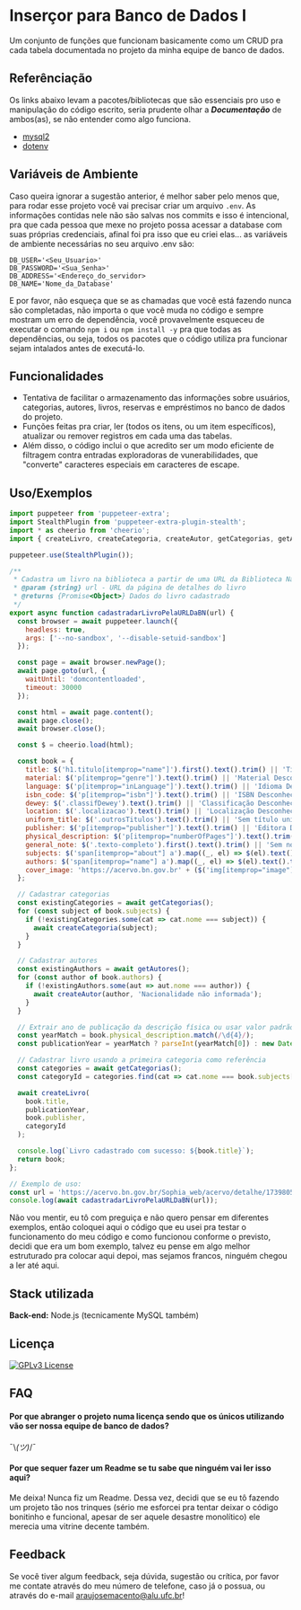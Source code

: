 
# Inserçor para Banco de Dados I

Um conjunto de funções que funcionam basicamente como um CRUD pra cada tabela documentada no projeto da minha equipe de banco de dados.


## Referênciação

Os links abaixo levam a pacotes/bibliotecas que são essenciais pro uso e manipulação do código escrito, seria prudente olhar a ***Documentação*** de ambos(as), se não entender como algo funciona.

 - [mysql2](https://www.npmjs.com/package/mysql2)
 - [dotenv](https://www.npmjs.com/package/dotenv)
## Variáveis de Ambiente

Caso queira ignorar a sugestão anterior, é melhor saber pelo menos que, para rodar esse projeto você vai precisar criar um arquivo `.env`. As informações contidas nele não são salvas nos commits e isso é intencional, pra que cada pessoa que mexe no projeto possa acessar a database com suas próprias credenciais, afinal foi pra isso que eu criei elas... as variáveis de ambiente necessárias no seu arquivo .env são:

    DB_USER='<Seu_Usuario>'
    DB_PASSWORD='<Sua_Senha>'
    DB_ADDRESS='<Endereço_do_servidor>
    DB_NAME='Nome_da_Database'

E por favor, não esqueça que se as chamadas que você está fazendo nunca são completadas, não importa o que você muda no código e sempre mostram um erro de dependência, você provavelmente esqueceu de executar o comando `npm i` ou `npm install -y` pra que todas as dependências, ou seja, todos os pacotes que o código utiliza pra funcionar sejam intalados antes de executá-lo.


## Funcionalidades

- Tentativa de facilitar o armazenamento das informações sobre usuários, categorias, autores, livros, reservas e empréstimos no banco de dados do projeto.
- Funções feitas pra criar, ler (todos os itens, ou um item específicos), atualizar ou remover registros em cada uma das tabelas. 
- Além disso, o código inclui o que acredito ser um modo eficiente de filtragem contra entradas exploradoras de vunerabilidades, que "converte" caracteres especiais em caracteres de escape.


## Uso/Exemplos

```javascript
import puppeteer from 'puppeteer-extra';
import StealthPlugin from 'puppeteer-extra-plugin-stealth';
import * as cheerio from 'cheerio';
import { createLivro, createCategoria, createAutor, getCategorias, getAutores } from './database.min.js';

puppeteer.use(StealthPlugin());

/**
 * Cadastra um livro na biblioteca a partir de uma URL da Biblioteca Nacional
 * @param {string} url - URL da página de detalhes do livro
 * @returns {Promise<Object>} Dados do livro cadastrado
 */
export async function cadastradarLivroPelaURLDaBN(url) {
  const browser = await puppeteer.launch({
    headless: true,
    args: ['--no-sandbox', '--disable-setuid-sandbox']
  });

  const page = await browser.newPage();
  await page.goto(url, {
    waitUntil: 'domcontentloaded',
    timeout: 30000
  });

  const html = await page.content();
  await page.close();
  await browser.close();

  const $ = cheerio.load(html);

  const book = {
    title: $('h1.titulo[itemprop="name"]').first().text().trim() || 'Título Desconhecido',
    material: $('p[itemprop="genre"]').text().trim() || 'Material Desconhecido',
    language: $('p[itemprop="inLanguage"]').text().trim() || 'Idioma Desconhecido',
    isbn_code: $('p[itemprop="isbn"]').text().trim() || 'ISBN Desconhecido',
    dewey: $('.classifDewey').text().trim() || 'Classificação Desconhecida',
    location: $('.localizacao').text().trim() || 'Localização Desconhecida',
    uniform_title: $('.outrosTitulos').text().trim() || 'Sem título uniforme',
    publisher: $('p[itemprop="publisher"]').text().trim() || 'Editora Desconhecida',
    physical_description: $('p[itemprop="numberOfPages"]').text().trim() || 'Descrição física indisponível',
    general_note: $('.texto-completo').first().text().trim() || 'Sem notas',
    subjects: $('span[itemprop="about"] a').map((_, el) => $(el).text().trim()).get() || ['Assunto não classificado'],
    authors: $('span[itemprop="name"] a').map((_, el) => $(el).text().trim()).get() || ['Autor Desconhecido'],
    cover_image: 'https://acervo.bn.gov.br' + ($('img[itemprop="image"]').attr('src') || '/imagem-indisponivel.jpg')
  };

  // Cadastrar categorias
  const existingCategories = await getCategorias();
  for (const subject of book.subjects) {
    if (!existingCategories.some(cat => cat.nome === subject)) {
      await createCategoria(subject);
    }
  }

  // Cadastrar autores
  const existingAuthors = await getAutores();
  for (const author of book.authors) {
    if (!existingAuthors.some(aut => aut.nome === author)) {
      await createAutor(author, 'Nacionalidade não informada');
    }
  }

  // Extrair ano de publicação da descrição física ou usar valor padrão
  const yearMatch = book.physical_description.match(/\d{4}/);
  const publicationYear = yearMatch ? parseInt(yearMatch[0]) : new Date().getFullYear();

  // Cadastrar livro usando a primeira categoria como referência
  const categories = await getCategorias();
  const categoryId = categories.find(cat => cat.nome === book.subjects[0])?.categoria_id || 1;

  await createLivro(
    book.title,
    publicationYear,
    book.publisher,
    categoryId
  );

  console.log(`Livro cadastrado com sucesso: ${book.title}`);
  return book;
};

// Exemplo de uso:
const url = 'https://acervo.bn.gov.br/Sophia_web/acervo/detalhe/1739805';
console.log(await cadastradarLivroPelaURLDaBN(url));
```

Não vou mentir, eu tô com preguiça e não quero pensar em diferentes exemplos, então coloquei aqui o código que eu usei pra testar o funcionamento do meu código e como funcionou conforme o previsto, decidi que era um bom exemplo, talvez eu pense em algo melhor estruturado pra colocar aqui depoi, mas sejamos francos, ninguém chegou a ler até aqui.
## Stack utilizada

**Back-end:** Node.js (tecnicamente MySQL também)


## Licença

[![GPLv3 License](https://img.shields.io/badge/License-GPL%20v3-yellow.svg)](https://www.gnu.org/licenses/gpl-3.0.en.html)

## FAQ

#### Por que abranger o projeto numa licença sendo que os únicos utilizando vão ser nossa equipe de banco de dados?

¯\\_(ツ)_/¯

#### Por que sequer fazer um Readme se tu sabe que ninguém vai ler isso aqui?

Me deixa! Nunca fiz um Readme. Dessa vez, decidi que se eu tô fazendo um projeto tão nos trinques (sério me esforcei pra tentar deixar o código bonitinho e funcional, apesar de ser aquele desastre monolítico) ele merecia uma vitrine decente também.

## Feedback

Se você tiver algum feedback, seja dúvida, sugestão ou crítica, por favor me contate através do meu número de telefone, caso já o possua, ou através do e-mail araujosemacento@alu.ufc.br!